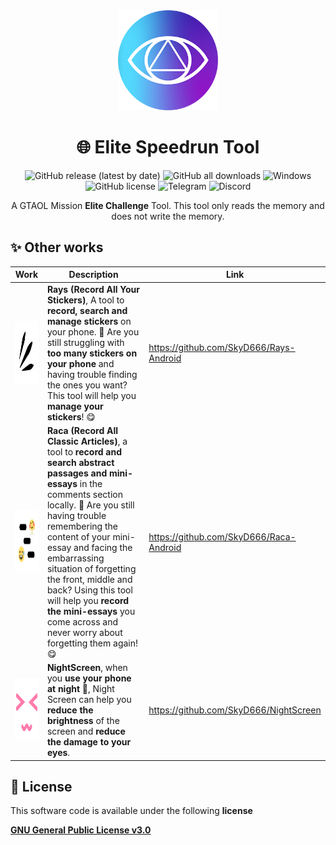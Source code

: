 <div align="center">
    <div>
        <img src="image/ico.png" style="height: 160px"/>
    </div>
    <h1>🌐 Elite Speedrun Tool</h1>
    <p>
        <a href="https://github.com/GTA5Oracle/EliteSpeedrunTool/releases/latest" style="text-decoration:none">
            <img src="https://img.shields.io/github/v/release/GTA5Oracle/EliteSpeedrunTool?display_name=release&style=for-the-badge" alt="GitHub release (latest by date)"/>
        </a>
        <a href="https://github.com/GTA5Oracle/EliteSpeedrunTool/releases/latest" style="text-decoration:none" >
            <img src="https://img.shields.io/github/downloads/GTA5Oracle/EliteSpeedrunTool/total?style=for-the-badge" alt="GitHub all downloads"/>
        </a>
        <a href="https://doc.qt.io/qt-6/supported-platforms.html" style="text-decoration:none" >
            <img src="https://img.shields.io/badge/Windows 10+-blue?style=for-the-badge&logo=windows&logoColor=white" alt="Windows"/>
        </a>
        <a href="https://github.com/GTA5Oracle/EliteSpeedrunTool/blob/master/LICENSE" style="text-decoration:none" >
            <img src="https://img.shields.io/github/license/GTA5Oracle/EliteSpeedrunTool?style=for-the-badge" alt="GitHub license"/>
        </a>
        <a href="https://t.me/SkyD666Chat" style="text-decoration:none" >
            <img src="https://img.shields.io/badge/Telegram-2CA5E0?logo=telegram&logoColor=white&style=for-the-badge" alt="Telegram"/>
        </a>
        <a href="https://discord.gg/pEWEjeJTa3" style="text-decoration:none" >
            <img src="https://img.shields.io/discord/982522006819991622?color=5865F2&label=Discord&logo=discord&logoColor=white&style=for-the-badge" alt="Discord"/>
        </a>
    </p>
    <p>
        A GTAOL Mission <b>Elite Challenge</b> Tool. This tool only reads the memory and does not write the memory.
    </p>
</div>



## ✨ Other works

<table>
<thead>
  <tr>
    <th>Work</th>
    <th>Description</th>
    <th>Link</th>
  </tr>
</thead>
<tbody>
  <tr>
    <td><img src="image/Rays.svg" style="height: 100px"/></td>
    <td><b>Rays (Record All Your Stickers)</b>, A tool to <b>record, search and manage stickers</b> on your phone. 🥰 Are you still struggling with <b>too many stickers on your phone</b> and having trouble finding the ones you want? This tool will help you <b>manage your stickers</b>! 😋</td>
    <td><a href="https://github.com/SkyD666/Rays-Android">https://github.com/SkyD666/Rays-Android</a></td>
  </tr>
  <tr>
    <td><img src="image/Raca.svg" style="height: 100px"/></td>
    <td><b>Raca (Record All Classic Articles)</b>, a tool to <b>record and search abstract passages and mini-essays</b> in the comments section locally. 🤗 Are you still having trouble remembering the content of your mini-essay and facing the embarrassing situation of forgetting the front, middle and back? Using this tool will help you <b>record the mini-essays</b> you come across and never worry about forgetting them again! 😋</td>
    <td><a href="https://github.com/SkyD666/Raca-Android">https://github.com/SkyD666/Raca-Android</a></td>
  </tr>
  <tr>
    <td><img src="image/NightScreen.svg" style="height: 100px"/></td>
    <td><b>NightScreen</b>, when you <b>use your phone at night</b> 🌙, Night Screen can help you <b>reduce the brightness</b> of the screen and <b>reduce the damage to your eyes</b>.</td>
    <td><a href="https://github.com/SkyD666/NightScreen">https://github.com/SkyD666/NightScreen</a></td>
  </tr>
</tbody>
</table>

## 📃 License

This software code is available under the following **license**

[**GNU General Public License v3.0**](LICENSE)
